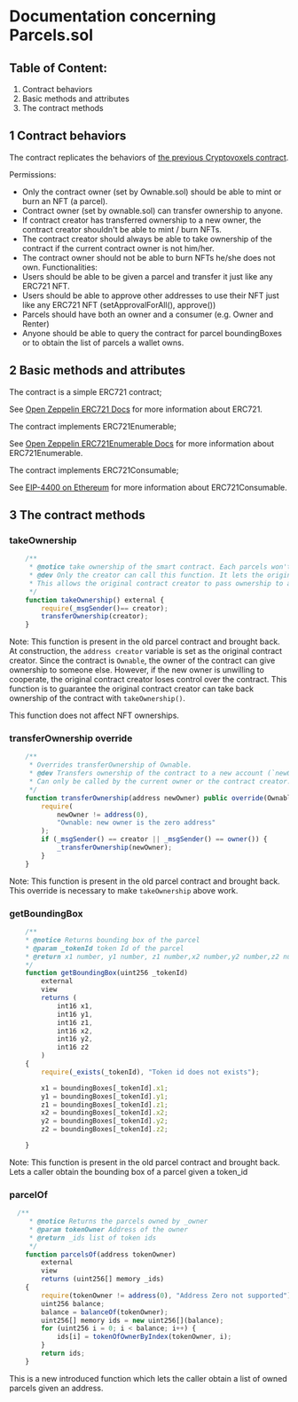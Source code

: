 # Documentation concerning Parcels.sol

## Table of Content:
1. Contract behaviors
2. Basic methods and attributes
3. The contract methods


## 1 Contract behaviors

The contract replicates the behaviors of [the previous Cryptovoxels contract](https://etherscan.io/token/0x79986af15539de2db9a5086382daeda917a9cf0c).

Permissions:
- Only the contract owner (set by Ownable.sol) should be able to mint or burn an NFT (a parcel).
- Contract owner (set by ownable.sol) can transfer ownership to anyone.
- If contract creator has transferred ownership to a new owner, the contract creator shouldn't be able to mint / burn NFTs.
- The contract creator should always be able to take ownership of the contract if the current contract owner is not him/her.
- The contract owner should not be able to burn NFTs he/she does not own.
Functionalities:
- Users should be able to be given a parcel and transfer it just like any ERC721 NFT.
- Users should be able to approve other addresses to use their NFT just like any ERC721 NFT (setApprovalForAll(), approve())
- Parcels should have both an owner and a consumer (e.g. Owner and Renter)
- Anyone should be able to query the contract for parcel boundingBoxes or to obtain the list of parcels a wallet owns.

## 2 Basic methods and attributes
The contract is a simple ERC721 contract;

See [Open Zeppelin ERC721 Docs](https://docs.openzeppelin.com/contracts/2.x/api/token/erc721) for more information about ERC721.

The contract implements ERC721Enumerable;

See [Open Zeppelin ERC721Enumerable Docs](https://docs.openzeppelin.com/contracts/4.x/api/token/erc721#IERC721Enumerable) for more information about ERC721Enumerable.

The contract implements ERC721Consumable;

See [EIP-4400 on Ethereum](https://eips.ethereum.org/EIPS/eip-4400) for more information about ERC721Consumable.

## 3 The contract methods

### takeOwnership
```js
    /**
     * @notice take ownership of the smart contract. Each parcels won't change owner.
     * @dev Only the creator can call this function. It lets the original contract creator take over the contract.
     * This allows the original contract creator to pass ownership to another worry-free that the other individual might rebel and never give ownership back
     */
    function takeOwnership() external {
        require(_msgSender()== creator);
        transferOwnership(creator);
    }
```
Note: This function is present in the old parcel contract and brought back.
At construction, the `address creator` variable is set as the original contract creator. Since the contract is `Ownable`, the owner of the contract can give ownership to someone else.
However, if the new owner is unwilling to cooperate, the original contract creator loses control over the contract.
This function is to guarantee the original contract creator can take back ownership of the contract with `takeOwnership()`.

This function does not affect NFT ownerships.

### transferOwnership override
```js
    /**
     * Overrides transferOwnership of Ownable.
     * @dev Transfers ownership of the contract to a new account (`newOwner`).
     * Can only be called by the current owner or the contract creator.
     */
    function transferOwnership(address newOwner) public override(Ownable) {
        require(
            newOwner != address(0),
            "Ownable: new owner is the zero address"
        );
        if (_msgSender() == creator || _msgSender() == owner()) {
            _transferOwnership(newOwner);
        }
    }
```
Note: This function is present in the old parcel contract and brought back.
This override is necessary to make `takeOwnership` above work.

### getBoundingBox
```js
    /**
    * @notice Returns bounding box of the parcel
    * @param _tokenId token Id of the parcel
    * @return x1 number, y1 number, z1 number,x2 number,y2 number,z2 number 
    */
    function getBoundingBox(uint256 _tokenId)
        external
        view
        returns (
            int16 x1,
            int16 y1,
            int16 z1,
            int16 x2,
            int16 y2,
            int16 z2
        )
    {
        require(_exists(_tokenId), "Token id does not exists");

        x1 = boundingBoxes[_tokenId].x1;
        y1 = boundingBoxes[_tokenId].y1;
        z1 = boundingBoxes[_tokenId].z1;
        x2 = boundingBoxes[_tokenId].x2;
        y2 = boundingBoxes[_tokenId].y2;
        z2 = boundingBoxes[_tokenId].z2;

    }
```
Note: This function is present in the old parcel contract and brought back.
Lets a caller obtain the bounding box of a parcel given a token_id

### parcelOf
```js
  /**
     * @notice Returns the parcels owned by _owner
     * @param tokenOwner Address of the owner
     * @return _ids list of token ids
     */
    function parcelsOf(address tokenOwner)
        external
        view
        returns (uint256[] memory _ids)
    {
        require(tokenOwner != address(0), "Address Zero not supported");
        uint256 balance;
        balance = balanceOf(tokenOwner);
        uint256[] memory ids = new uint256[](balance);
        for (uint256 i = 0; i < balance; i++) {
            ids[i] = tokenOfOwnerByIndex(tokenOwner, i);
        }
        return ids;
    }
```
This is a new introduced function which lets the caller obtain a list of owned parcels given an address.